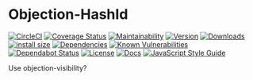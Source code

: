 # Objection-HashId

[![CircleCI](https://img.shields.io/circleci/build/github/JaneJeon/objection-hashid)](https://circleci.com/gh/JaneJeon/objection-hashid) [![Coverage Status](https://coveralls.io/repos/github/JaneJeon/objection-hashid/badge.svg?branch=master)](https://coveralls.io/github/JaneJeon/objection-hashid?branch=master) [![Maintainability](https://api.codeclimate.com/v1/badges/78bae22810143ad84ef1/maintainability)](https://codeclimate.com/github/JaneJeon/objection-hashid/maintainability) [![Version](https://img.shields.io/npm/v/objection-hashid)](https://www.npmjs.com/package/objection-hashid) [![Downloads](https://img.shields.io/npm/dt/objection-hashid)](https://www.npmjs.com/package/objection-hashid) [![install size](https://packagephobia.now.sh/badge?p=objection-hashid)](https://packagephobia.now.sh/result?p=objection-hashid) [![Dependencies](https://img.shields.io/david/JaneJeon/objection-hashid)](https://david-dm.org/JaneJeon/objection-hashid) [![Known Vulnerabilities](https://snyk.io//test/github/JaneJeon/objection-hashid/badge.svg?targetFile=package.json)](https://snyk.io//test/github/JaneJeon/objection-hashid?targetFile=package.json) [![Dependabot Status](https://api.dependabot.com/badges/status?host=github&repo=JaneJeon/objection-hashid)](https://dependabot.com) [![License](https://img.shields.io/npm/l/objection-hashid)](https://github.com/JaneJeon/objection-hashid/blob/master/LICENSE) [![Docs](https://img.shields.io/badge/docs-github-blue)](https://janejeon.github.io/objection-hashid) [![JavaScript Style Guide](https://img.shields.io/badge/code_style-standard-brightgreen.svg)](https://standardjs.com)

Use objection-visibility?
